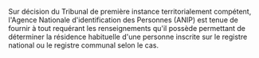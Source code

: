Sur décision du Tribunal de première instance territorialement compétent, l'Agence Nationale d'identification des Personnes (ANIP) est tenue de fournir à tout requérant les renseignements qu'il possède permettant de déterminer la résidence habituelle d'une personne inscrite sur le registre national ou le registre communal selon le cas.